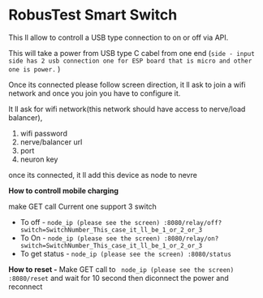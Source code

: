 
# RobusTest Smart Switch 

This ll allow to controll a USB type connection to on or off via API. 

This will take a power from USB type C cabel from one end (`side - input side has 2 usb connection one for ESP board that is micro and other one is power.` )

Once its connected please follow screen direction, it ll ask to join a wifi network and once you join you have to configure it. 

It ll ask for wifi network(this network should have access to nerve/load balancer), 
1. wifi password 
2. nerve/balancer url
3. port
4. neuron key

once its connected, it ll add this device as node to nevre


**How to controll mobile charging**

make GET call 
Current one support 3 switch
- To off - `node_ip (please see the screen) :8080/relay/off?switch=SwitchNumber_This_case_it_ll_be_1_or_2_or_3`
- To On - `node_ip (please see the screen) :8080/relay/on?switch=SwitchNumber_This_case_it_ll_be_1_or_2_or_3`
- To get status - `node_ip (please see the screen) :8080/status`


**How to reset -** Make GET call to ` node_ip (please see the screen) :8080/reset` and wait for 10 second then diconnect the power and reconnect 

